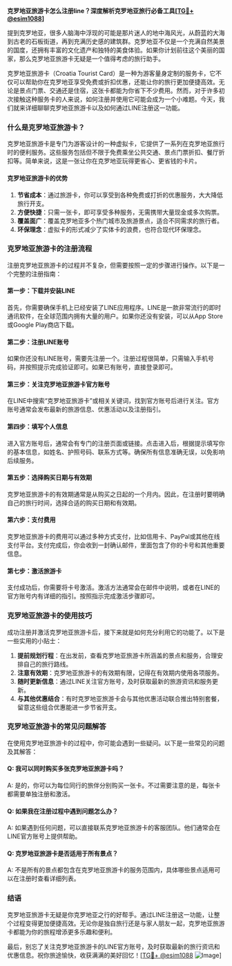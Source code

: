 **克罗地亚旅游卡怎么注册line？深度解析克罗地亚旅行必备工具[[TG💪+ @esim1088](https://t.me/s/esim1088)]**

提到克罗地亚，很多人脑海中浮现的可能是那片迷人的地中海风光，从蔚蓝的大海到古老的石板街道，再到充满历史感的建筑群。克罗地亚不仅是一个充满自然美景的国度，还拥有丰富的文化遗产和独特的美食体验。如果你计划前往这个美丽的国家，那么克罗地亚旅游卡无疑是一个值得考虑的旅行助手。

克罗地亚旅游卡（Croatia Tourist Card）是一种为游客量身定制的服务卡，它不仅可以帮助你在克罗地亚享受免费或折扣优惠，还能让你的旅行更加便捷高效。无论是景点门票、交通还是住宿，这张卡都能为你省下不少费用。然而，对于许多初次接触这种服务卡的人来说，如何注册并使用它可能会成为一个小难题。今天，我们就来详细聊聊克罗地亚旅游卡以及如何通过LINE注册这一功能。

### **什么是克罗地亚旅游卡？**

克罗地亚旅游卡是专门为游客设计的一种虚拟卡，它提供了一系列在克罗地亚旅行时的便利服务。这些服务包括但不限于免费乘坐公共交通、景点门票折扣、餐厅折扣等。简单来说，这是一张让你在克罗地亚玩得更省心、更省钱的卡片。

#### **克罗地亚旅游卡的优势**
1. **节省成本**：通过旅游卡，你可以享受到各种免费或打折的优惠服务，大大降低旅行开支。
2. **方便快捷**：只需一张卡，即可享受多种服务，无需携带大量现金或多次购票。
3. **覆盖面广**：覆盖克罗地亚多个热门城市及旅游景点，适合不同需求的旅行者。
4. **环保理念**：虚拟卡的形式减少了实体卡的浪费，也符合现代环保理念。

### **克罗地亚旅游卡的注册流程**

注册克罗地亚旅游卡的过程并不复杂，但需要按照一定的步骤进行操作。以下是一个完整的注册指南：

#### **第一步：下载并安装LINE**
首先，你需要确保手机上已经安装了LINE应用程序。LINE是一款非常流行的即时通讯软件，在全球范围内拥有大量的用户。如果你还没有安装，可以从App Store或Google Play商店下载。

#### **第二步：注册LINE账号**
如果你还没有LINE账号，需要先注册一个。注册过程很简单，只需输入手机号码，并按照提示完成验证即可。如果已有账号，直接登录即可。

#### **第三步：关注克罗地亚旅游卡官方账号**
在LINE中搜索“克罗地亚旅游卡”或相关关键词，找到官方账号后进行关注。官方账号通常会发布最新的旅游信息、优惠活动以及注册指引。

#### **第四步：填写个人信息**
进入官方账号后，通常会有专门的注册页面或链接。点击进入后，根据提示填写你的基本信息，如姓名、护照号码、联系方式等。确保所有信息准确无误，以免影响后续服务。

#### **第五步：选择购买日期与有效期**
克罗地亚旅游卡的有效期通常是从购买之日起的一个月内。因此，在注册时要明确自己的旅行时间，选择合适的购买日期和有效期。

#### **第六步：支付费用**
克罗地亚旅游卡的费用可以通过多种方式支付，比如信用卡、PayPal或其他在线支付平台。支付完成后，你会收到一封确认邮件，里面包含了你的卡号和其他重要信息。

#### **第七步：激活旅游卡**
支付成功后，你需要将卡号激活。激活方法通常会在邮件中说明，或者在LINE的官方账号内有详细的指引。按照指示完成激活步骤即可。

### **克罗地亚旅游卡的使用技巧**

成功注册并激活克罗地亚旅游卡后，接下来就是如何充分利用它的功能了。以下是一些实用的小贴士：

1. **提前规划行程**：在出发前，查看克罗地亚旅游卡所涵盖的景点和服务，合理安排自己的旅行路线。
2. **注意有效期**：克罗地亚旅游卡的有效期有限，记得在有效期内使用各项服务。
3. **随时更新信息**：通过LINE关注官方账号，及时获取最新的旅游资讯和服务更新。
4. **与其他优惠结合**：有时克罗地亚旅游卡会与其他优惠活动联合推出特别套餐，留意这些组合优惠能进一步节省开支。

### **克罗地亚旅游卡的常见问题解答**

在使用克罗地亚旅游卡的过程中，你可能会遇到一些疑问。以下是一些常见的问题及其解答：

#### **Q: 我可以同时购买多张克罗地亚旅游卡吗？**
A: 是的，你可以为每位同行的旅伴分别购买一张卡。不过需要注意的是，每张卡都需要单独注册和激活。

#### **Q: 如果我在注册过程中遇到问题怎么办？**
A: 如果遇到任何问题，可以直接联系克罗地亚旅游卡的客服团队。他们通常会在LINE官方账号上提供帮助。

#### **Q: 克罗地亚旅游卡是否适用于所有景点？**
A: 不是所有的景点都包含在克罗地亚旅游卡的服务范围内，具体哪些景点适用可以在注册时查看详细列表。

### **结语**

克罗地亚旅游卡无疑是你克罗地亚之行的好帮手。通过LINE注册这一功能，让整个过程变得更加便捷高效。无论你是独自旅行还是与家人朋友一起，克罗地亚旅游卡都能为你的旅程增添更多乐趣和便利。

最后，别忘了关注克罗地亚旅游卡的LINE官方账号，及时获取最新的旅行资讯和优惠信息。祝你旅途愉快，收获满满的美好回忆！[[TG💪+ @esim1088](https://t.me/s/esim1088) ![Image](https://i.postimg.cc/4NQfJmqS/Snipaste-2025-05-13-00-14-12.png)]